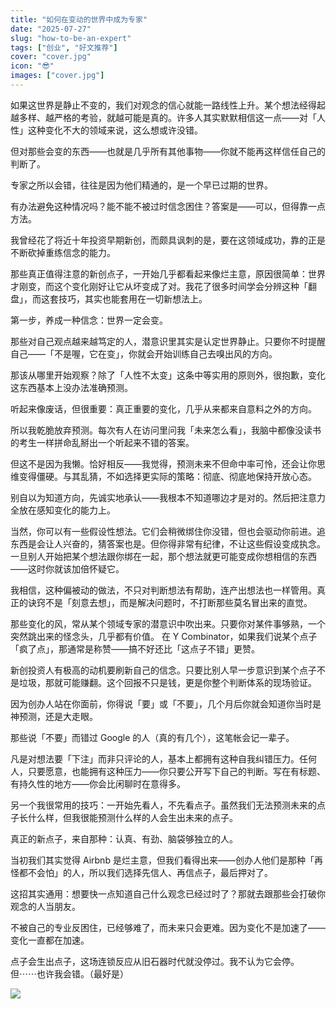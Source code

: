 ```yaml
---
title: "如何在变动的世界中成为专家"
date: "2025-07-27"
slug: "how-to-be-an-expert"
tags: ["创业", "好文推荐"]
cover: "cover.jpg"
icon: "😎"
images: ["cover.jpg"]
---
```

如果这世界是静止不变的，我们对观念的信心就能一路线性上升。某个想法经得起越多样、越严格的考验，就越可能是真的。许多人其实默默相信这一点——对「人性」这种变化不大的领域来说，这么想或许没错。



但对那些会变的东西——也就是几乎所有其他事物——你就不能再这样信任自己的判断了。



专家之所以会错，往往是因为他们精通的，是一个早已过期的世界。



有办法避免这种情况吗？能不能不被过时信念困住？答案是——可以，但得靠一点方法。



我曾经花了将近十年投资早期新创，而颇具讽刺的是，要在这领域成功，靠的正是不断砍掉重练信念的能力。



那些真正值得注意的新创点子，一开始几乎都看起来像烂主意，原因很简单：世界才刚变，而这个变化刚好让它从坏变成了对。我花了很多时间学会分辨这种「翻盘」，而这套技巧，其实也能套用在一切新想法上。



第一步，养成一种信念：世界一定会变。



那些对自己观点越来越笃定的人，潜意识里其实是认定世界静止。只要你不时提醒自己——「不是喔，它在变」，你就会开始训练自己去嗅出风的方向。



那该从哪里开始观察？除了「人性不太变」这条中等实用的原则外，很抱歉，变化这东西基本上没办法准确预测。



听起来像废话，但很重要：真正重要的变化，几乎从来都来自意料之外的方向。



所以我乾脆放弃预测。每次有人在访问里问我「未来怎么看」，我脑中都像没读书的考生一样拼命乱掰出一个听起来不错的答案。



但这不是因为我懒。恰好相反——我觉得，预测未来不但命中率可怜，还会让你思维变得僵硬。与其乱猜，不如选择更实际的策略：彻底、彻底地保持开放心态。



别自以为知道方向，先诚实地承认——我根本不知道哪边才是对的。然后把注意力全放在感知变化的能力上。



当然，你可以有一些假设性想法。它们会稍微绑住你没错，但也会驱动你前进。追东西是会让人兴奋的，猜答案也是。但你得非常有纪律，不让这些假设变成执念。
一旦别人开始把某个想法跟你绑在一起，那个想法就更可能变成你想相信的东西——这时你就该加倍怀疑它。



我相信，这种偏被动的做法，不只对判断想法有帮助，连产出想法也一样管用。真正的诀窍不是「刻意去想」，而是解决问题时，不打断那些莫名冒出来的直觉。



那些变化的风，常从某个领域专家的潜意识中吹出来。只要你对某件事够熟，一个突然跳出来的怪念头，几乎都有价值。
在 Y Combinator，如果我们说某个点子「疯了点」，那通常是称赞——搞不好还比「这点子不错」更赞。



新创投资人有极高的动机要刷新自己的信念。只要比别人早一步意识到某个点子不是垃圾，那就可能赚翻。这个回报不只是钱，更是你整个判断体系的现场验证。



因为创办人站在你面前，你得说「要」或「不要」，几个月后你就会知道你当时是神预测，还是大走眼。



那些说「不要」而错过 Google 的人（真的有几个），这笔帐会记一辈子。



凡是对想法要「下注」而非只评论的人，基本上都拥有这种自我纠错压力。任何人，只要愿意，也能拥有这种压力——你只要公开写下自己的判断。写在有标题、有持久性的地方——你会比闲聊时在意得多。



另一个我很常用的技巧：一开始先看人，不先看点子。虽然我们无法预测未来的点子长什么样，但我很能预测什么样的人会生出未来的点子。



真正的新点子，来自那种：认真、有劲、脑袋够独立的人。



当初我们其实觉得 Airbnb 是烂主意，但我们看得出来——创办人他们是那种「再怪都不会怕」的人，所以我们选择先信人、再信点子，最后押对了。



这招其实通用：想要快一点知道自己什么观念已经过时了？那就去跟那些会打破你观念的人当朋友。



不被自己的专业反困住，已经够难了，而未来只会更难。因为变化不是加速了——变化一直都在加速。



点子会生出点子，这场连锁反应从旧石器时代就没停过。我不认为它会停。
但⋯⋯也许我会错。（最好是）




![](https://prod-files-secure.s3.us-west-2.amazonaws.com/112d0858-5090-4d34-a606-b75eb8d65fd2/46476355-9cf3-4e99-9b7a-3531bc426380/1000202064.png?X-Amz-Algorithm=AWS4-HMAC-SHA256&X-Amz-Content-Sha256=UNSIGNED-PAYLOAD&X-Amz-Credential=ASIAZI2LB466YJ73U3QF%2F20251016%2Fus-west-2%2Fs3%2Faws4_request&X-Amz-Date=20251016T192605Z&X-Amz-Expires=3600&X-Amz-Security-Token=IQoJb3JpZ2luX2VjEOv%2F%2F%2F%2F%2F%2F%2F%2F%2F%2FwEaCXVzLXdlc3QtMiJHMEUCIQDzVmEyBE4PsIQkQsLWOo7P0dnOb8vFX3TApGtC44dtoQIgbzzR5ULS7%2FewZEtfMuPi4zBz3E9fcB02zIEul1srOAMqiAQIlP%2F%2F%2F%2F%2F%2F%2F%2F%2F%2FARAAGgw2Mzc0MjMxODM4MDUiDIXNcIaFE1DNSMzf8CrcAyYZnPqDlYF1vsZ7uiYyczm1zqbQldXwEoFvo2OlRT8b7IoOwTtzMUaUxexyxUDQxKPi8NPsYgiBetbYXnb7Kpeuc67Caf3rGq%2BCyKpGrV0xiYX1R2uGWZlxhAZwlHf8%2BQ6%2FhXvDthBubc%2BbaRcfXVKuKrMgGU6JA7b0QiIOG2zUIwSj1EJW2GBz%2FtS4cHLpKTqliAV6jrBIEeNGsCVYbFsdqhV1Erp%2FWkkuXi9yxNWFS0Zxb3pQerPW6EggrgatpCbg4lRlDlpR%2FhEW75SckXy7mrS%2BMhv3661aJ4NM7xXSuWp1X%2BIB6wD07PwtcdwLGc77wLwnD6y05ZiVpJVJDqZaTrg5XLyLAszfZ3P6E%2FTORz10eIyHqSMByktOad%2FJficgLkgr5K%2FBBIPP%2BrrzUq4TFMyOZTlqc7YrS%2BdTmjgMyMErcVgbyaubi9u5lt%2BfA3GfSaMT771YPT%2BJR7txUlVK04Gevx6tc51Qd1e3paPrvIDb1WTsfhRg%2Fes2kJuf5jKPFbN9nguNszKJK703hl9vkdP1uqeseoKU9W7IINvxtv84c90nqv8WiEZEyca5oZ6whP%2FPmxZGekumuvj8S1UQyOp1U%2B16hZsaB8z3p91fcoPz3HIDeM8XvS3qMKz2xMcGOqUB377UAE29zegBJSvIP%2FJOVpyqm3weriEeisBKTsDDckuyddhJ90BL%2BjyNQUEQ%2BVavhmcJR%2Bg1MNYWQv4xGlMsnqel7WTjvdKk9ILc3K4YJlELLF383IR9lKzttW4LWecq2GMqJxrE8smqORHItv7WaotX83CP%2BPTz0710Oa0guhB73xu8oQRLAZq6hkgObvGlWwHaL8uMTNqmUnKcLRsH%2FOc3svX4&X-Amz-Signature=16ba62b2844ef3eb77f39149be2a9abc755104695dc39e8daeb6f5de4a761230&X-Amz-SignedHeaders=host&x-amz-checksum-mode=ENABLED&x-id=GetObject)

